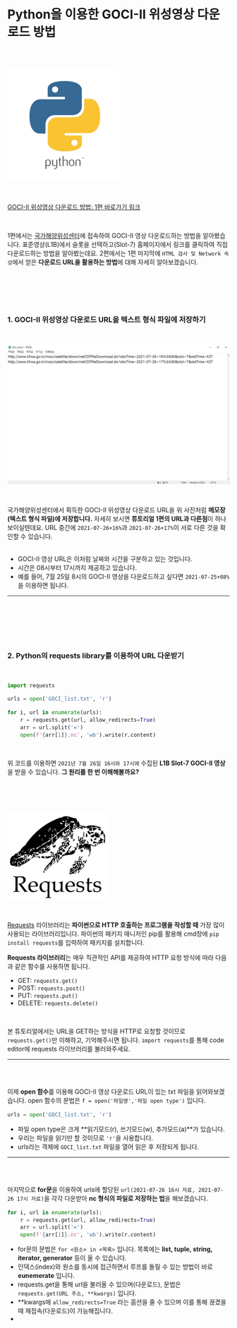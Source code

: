 # Python을 이용한 GOCI-II 위성영상 다운로드 방법
<br>
<br>

![title](./images/python/GOCI-II/logo.png)

<br>

[GOCI-II 위성영상 다운로드 방법: 1편 바로가기 링크](http://sealab.kesti.info/view/166)

<br>



1편에서는 [국가해양위성센터](http://www.khoa.go.kr/nosc/intro/noticeList.do)에 접속하여 GOCI-II 영상 다운로드하는 방법을 알아봤습니다. 표준영상(L1B)에서 슬롯을 선택하고(Slot-7) 홈페이지에서 링크를 클릭하여 직접 다운로드하는 방법을 알아봤는데요.
2편에서는 1편 마지막에 `HTML 검사 및 Network 속성`에서 얻은 **다운로드 URL을 활용하는 방법**에 대해 자세히 알아보겠습니다.
<br>
<br>
<br>
<br>
<br>
<br>

### 1. GOCI-II 위성영상 다운로드 URL을 텍스트 형식 파일에 저장하기
<br>

![list](./images/python/GOCI-II/URL-list1.png)

<br>

국가해양위성센터에서 획득한 GOCI-II 위성영상 다운로드 URL을 위 사진처럼 **메모장(텍스트 형식 파일)에 저장합니다.** 자세히 보시면 **튜토리얼 1편의 URL과 다른점**이 하나 보이실텐데요.
URL 중간에 `2021-07-26+16%`과 `2021-07-26+17%`이 서로 다른 것을 확인할 수 있습니다.
<br>
<br>

- GOCI-II 영상 URL은 이처럼 날짜와 시간을 구분하고 있는 것입니다.
- 시간은 08시부터 17시까지 제공하고 있습니다.
- 예를 들어, 7월 25일 8시의 GOCI-II 영상을 다운로드하고 싶다면 `2021-07-25+08%`을 이용하면 됩니다.

---

<br>
<br>
<br>
<br>
<br>

### 2. Python의 requests library를 이용하여 URL 다운받기

<br>

```python
import requests
```

```python
urls = open('GOCI_list.txt', 'r')
```

```python
for i, url in enumerate(urls):
    r = requests.get(url, allow_redirects=True)
    arr = url.split('=')
    open(f'{arr[1]}.nc', 'wb').write(r.content)
```
<br>

위 코드를 이용하면 `2021년 7월 26일 16시와 17시에` 수집된 **L1B Slot-7 GOCI-II 영상**을 받을 수 있습니다. **그 원리를 한 번 이해해볼까요?**

<br>
<br>
<br>

![requests](./images/python/GOCI-II/Requests.png)

<br>


[Requests](https://docs.python-requests.org/en/v2.9.1/) 라이브러리는 **파이썬으로 HTTP 호출하는 프로그램을 작성할 때** 가장 많이 사용되는 라이브러리입니다. 
파이썬의 패키지 매니저인 pip를 활용해 cmd창에 `pip install requests`를 입력하여 패키지를 설치합니다.

**Requests 라이브러리**는 매우 직관적인 API를 제공하여 HTTP 요청 방식에 따라 다음과 같은 함수를 사용하면 됩니다.
<br>

- GET: `requests.get()`
- POST: `requests.post()`
- PUT: `requests.put()`
- DELETE: `requests.delete()`

<br>

본 튜토리얼에서는 URL을 GET하는 방식을 HTTP로 요청할 것이므로 `requests.get()`만 이해하고, 기억해주시면 됩니다. `import requests`를 통해 code editor에 requests 라이브러리를 불러와주세요.

---

<br>
<br>

이제 **open 함수**를 이용해 GOCI-II 영상 다운로드 URL이 있는 txt 파일을 읽어와보겠습니다. open 함수의 문법은 `f = open('파일명','파일 open type')` 입니다.


```python
urls = open('GOCI_list.txt', 'r')
```

- 파일 open type은 크게 **읽기모드(r), 쓰기모드(w), 추가모드(a)**가 있습니다.
- 우리는 파일을 읽기만 할 것이므로 `'r'`을 사용합니다.
- urls라는 객체에 `GOCI_list.txt` 파일을 열어 읽은 후 저장되게 됩니다.

---

<br>
<br>

마지막으로 **for문**을 이용하여 urls에 할당된 `url(2021-07-26 16시 자료, 2021-07-26 17시 자료)`을 각각 다운받아 **nc 형식의 파일로 저장하는 법**을 해보겠습니다.

```python
for i, url in enumerate(urls):
    r = requests.get(url, allow_redirects=True)
    arr = url.split('=')
    open(f'{arr[1]}.nc', 'wb').write(r.content)
```

- for문의 문법은 `for <원소> in <목록>` 입니다. 목록에는 **list, tuple, string, iterator, generator** 등이 올 수 있습니다.
- 인덱스(index)와 원소를 동시에 접근하면서 루프를 돌릴 수 있는 방법이 바로 **eunemerate** 입니다.
- requests.get을 통해 url을 불러올 수 있으며(다운로드), 문법은 `requests.get(URL 주소, **kwargs)` 입니다.
- **kwargs에 `allow_redirects=True` 라는 옵션을 줄 수 있으며 이를 통해 끊겼을 때 재접속(다운로드)이 가능해집니다.
- 
